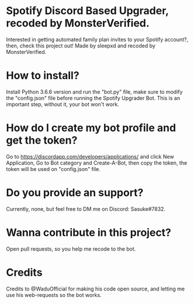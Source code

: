 # Spotify Discord Based Upgrader, recoded by MonsterVerified.
Interested in getting automated family plan invites to your Spotify account?, then, check this project out! Made by sleepxd and recoded by MonsterVerified.
# How to install?
Install Python 3.6.6 version and run the "bot.py" file, make sure to modify the "config.json" file before running the Spotify Upgrader Bot. This is an important step, without it, your bot won't work.
# How do I create my bot profile and get the token?
Go to https://discordapp.com/developers/applications/ and click New Application, Go to Bot category and Create-A-Bot, then copy the token, the token will be used on "config.json" file.
# Do you provide an support?
Currently, none, but feel free to DM me on Discord: Sasuke#7832.
# Wanna contribute in this project?
Open pull requests, so you help me recode to the bot.
# Credits
Credits to @WaduOfficial for making his code open source, and letting me use his web-requests so the bot works.
